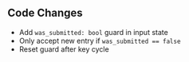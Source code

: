 ## Code Changes

- Add `was_submitted: bool` guard in input state
- Only accept new entry if `was_submitted == false`
- Reset guard after key cycle
